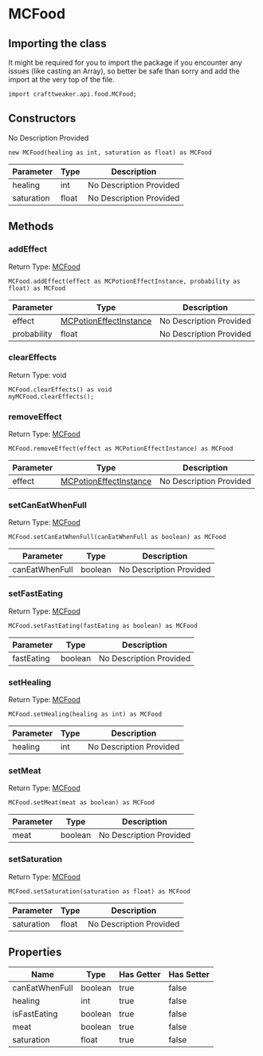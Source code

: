 # MCFood

## Importing the class

It might be required for you to import the package if you encounter any issues (like casting an Array), so better be safe than sorry and add the import at the very top of the file.
```zenscript
import crafttweaker.api.food.MCFood;
```


## Constructors

No Description Provided
```zenscript
new MCFood(healing as int, saturation as float) as MCFood
```

| Parameter | Type | Description |
|-----------|------|-------------|
| healing | int | No Description Provided |
| saturation | float | No Description Provided |



## Methods

### addEffect

Return Type: [MCFood](/vanilla/api/food/MCFood)

```zenscript
MCFood.addEffect(effect as MCPotionEffectInstance, probability as float) as MCFood
```

| Parameter | Type | Description |
|-----------|------|-------------|
| effect | [MCPotionEffectInstance](/vanilla/api/potions/MCPotionEffectInstance) | No Description Provided |
| probability | float | No Description Provided |


### clearEffects

Return Type: void

```zenscript
MCFood.clearEffects() as void
myMCFood.clearEffects();
```

### removeEffect

Return Type: [MCFood](/vanilla/api/food/MCFood)

```zenscript
MCFood.removeEffect(effect as MCPotionEffectInstance) as MCFood
```

| Parameter | Type | Description |
|-----------|------|-------------|
| effect | [MCPotionEffectInstance](/vanilla/api/potions/MCPotionEffectInstance) | No Description Provided |


### setCanEatWhenFull

Return Type: [MCFood](/vanilla/api/food/MCFood)

```zenscript
MCFood.setCanEatWhenFull(canEatWhenFull as boolean) as MCFood
```

| Parameter | Type | Description |
|-----------|------|-------------|
| canEatWhenFull | boolean | No Description Provided |


### setFastEating

Return Type: [MCFood](/vanilla/api/food/MCFood)

```zenscript
MCFood.setFastEating(fastEating as boolean) as MCFood
```

| Parameter | Type | Description |
|-----------|------|-------------|
| fastEating | boolean | No Description Provided |


### setHealing

Return Type: [MCFood](/vanilla/api/food/MCFood)

```zenscript
MCFood.setHealing(healing as int) as MCFood
```

| Parameter | Type | Description |
|-----------|------|-------------|
| healing | int | No Description Provided |


### setMeat

Return Type: [MCFood](/vanilla/api/food/MCFood)

```zenscript
MCFood.setMeat(meat as boolean) as MCFood
```

| Parameter | Type | Description |
|-----------|------|-------------|
| meat | boolean | No Description Provided |


### setSaturation

Return Type: [MCFood](/vanilla/api/food/MCFood)

```zenscript
MCFood.setSaturation(saturation as float) as MCFood
```

| Parameter | Type | Description |
|-----------|------|-------------|
| saturation | float | No Description Provided |



## Properties

| Name | Type | Has Getter | Has Setter |
|------|------|------------|------------|
| canEatWhenFull | boolean | true | false |
| healing | int | true | false |
| isFastEating | boolean | true | false |
| meat | boolean | true | false |
| saturation | float | true | false |

